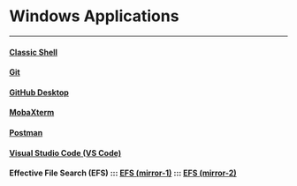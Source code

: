
# Windows Applications

***

#### [Classic Shell](https://www.fosshub.com/Classic-Shell.html)

#### [Git](https://git-scm.com/downloads)

#### [GitHub Desktop](https://desktop.github.com/)

#### [MobaXterm](https://mobaxterm.mobatek.net/download-home-edition.html)

#### [Postman](https://www.getpostman.com/apps)

#### [Visual Studio Code (VS Code)](https://mobaxterm.mobatek.net/download-home-edition.html)

#### Effective File Search (EFS)  :::  [EFS (mirror-1)](https://www.softpedia.com/get/System/File-Management/Effective-File-Search.shtml#download)  :::  [EFS (mirror-2)](https://effective-file-search.en.lo4d.com/download)
